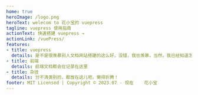 ```yaml
---
home: true
heroImage: /logo.png
heroText: welecom to 花小宝的 vuepress
tagline: vuepress 使用指南
actionText: 快速搭建 vuepress →
actionLink: /vuePress/
features:
- title: vuepress
  details: 是不是很羡慕别人文档网站搭建的这么好，没错，我也羡慕，当然，我已经知道怎么操作了，so,你是不是会骂我，别急啦，xiongdie 上面有个按钮，教程已经为你准备好了啦，跟着走，你也能这么牛逼！
- title: 前端
  details: 前端文档都会在记录在这里
- title: 杂技
  details: 分不清类别的，都放在这儿吧，懒得折腾！
footer: MIT Licensed | Copyright © 2023.07 - 现在    花小宝
---
```


